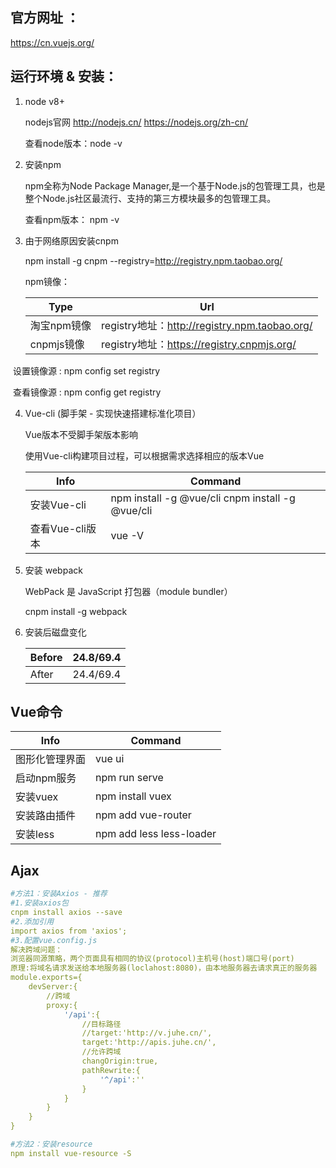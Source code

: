 ## 官方网址 ：

https://cn.vuejs.org/



## 运行环境 & 安装：

1. node v8+

   nodejs官网 http://nodejs.cn/  https://nodejs.org/zh-cn/

   查看node版本：node -v

2. 安装npm

   npm全称为Node Package Manager,是一个基于Node.js的包管理工具，也是整个Node.js社区最流行、支持的第三方模块最多的包管理工具。

   查看npm版本： npm -v

3. 由于网络原因安装cnpm

   npm install -g cnpm --registry=http://registry.npm.taobao.org/

   npm镜像：

   | Type        | Url                                           |
   | ----------- | --------------------------------------------- |
   | 淘宝npm镜像 | registry地址：http://registry.npm.taobao.org/ |
   | cnpmjs镜像  | registry地址：https://registry.cnpmjs.org/    |

​		设置镜像源 : npm config set registry

​		查看镜像源 : npm config get registry 

4. Vue-cli (脚手架 - 实现快速搭建标准化项目）

   Vue版本不受脚手架版本影响

   使用Vue-cli构建项目过程，可以根据需求选择相应的版本Vue

   | Info            | Command                                           |
   | --------------- | ------------------------------------------------- |
   | 安装Vue-cli     | npm install -g @vue/cli  cnpm install -g @vue/cli |
   | 查看Vue-cli版本 | vue -V                                            |

5. 安装 webpack

   WebPack 是 JavaScript 打包器（module bundler）

   cnpm install -g webpack

6. 安装后磁盘变化

   | Before | 24.8/69.4 |
   | ------ | --------- |
   | After  | 24.4/69.4 |

    

## Vue命令

| Info           | Command                  |
| -------------- | ------------------------ |
| 图形化管理界面 | vue ui                   |
| 启动npm服务    | npm run serve            |
| 安装vuex       | npm install vuex         |
| 安装路由插件   | npm add vue-router       |
| 安装less       | npm add less less-loader |



## Ajax

```yaml
#方法1：安装Axios - 推荐
#1.安装axios包
cnpm install axios --save
#2.添加引用 
import axios from 'axios';
#3.配置vue.config.js
解决跨域问题：
浏览器同源策略，两个页面具有相同的协议(protocol)主机号(host)端口号(port)
原理:将域名请求发送给本地服务器(loclahost:8080)，由本地服务器去请求真正的服务器
module.exports={
    devServer:{
        //跨域
        proxy:{
            '/api':{
                //目标路径
                //target:'http://v.juhe.cn/',
                target:'http://apis.juhe.cn/',
                //允许跨域
                changOrigin:true,
                pathRewrite:{
                    '^/api':''
                }
            }
        }
    }
}

#方法2：安装resource 
npm install vue-resource -S
```



